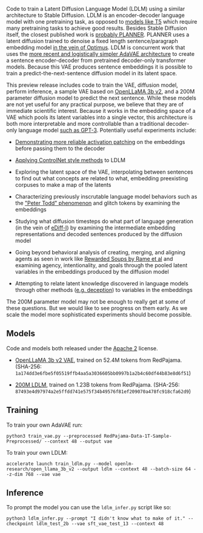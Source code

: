 Code to train a Latent Diffusion Language Model (LDLM) using a similar architecture
to Stable Diffusion. LDLM is an encoder-decoder language model with
one pretraining task, as opposed to [models like T5](https://arxiv.org/abs/1910.10683)
which require many pretraining tasks to achieve good results. Besides Stable
Diffusion itself, the closest published work is [probably PLANNER](https://arxiv.org/abs/2306.02531).
PLANNER uses a latent diffusion trained to denoise a fixed length sentence/paragraph embedding
model [in the vein of Optimus](https://arxiv.org/abs/2004.04092). LDLM is concurrent
work that uses the [more recent and logistically simpler AdaVAE architecture](https://arxiv.org/abs/2205.05862)
to create a sentence encoder-decoder from pretrained decoder-only
transformer models. Because this VAE produces sentence embeddings
it is possible to train a predict-the-next-sentence diffusion model in its latent space.

This preview release includes code to train the VAE, diffusion model, perform
inference, a sample VAE based on [OpenLLaMA 3b v2](https://github.com/openlm-research/open_llama),
and a 200M parameter diffusion model to predict the next sentence. While these
models are not yet useful for any practical purpose, we believe that they are
of immediate scientific interest. Because it works in the embedding space of a
VAE which pools its latent variables into a single vector, this architecture is
both more interpretable and more controllable than a traditional decoder-only
language model [such as GPT-3](https://arxiv.org/abs/2005.14165). Potentially
useful experiments include:

- [Demonstrating more reliable activation patching](https://www.greaterwrong.com/posts/JMebqicMD6azB8MwK/open-problems-in-activation-engineering) on the embeddings before passing them to the decoder

- [Applying ControlNet style methods](https://arxiv.org/abs/2302.05543) to LDLM

- Exploring the latent space of the VAE, interpolating between sentences to find
out what concepts are related to what, embedding preexisting corpuses to make a map of the latents

- Characterizing previously inscrutable language model behaviors such as the
["Peter Todd" phenomenon](https://www.greaterwrong.com/posts/jkY6QdCfAXHJk3kea/the-petertodd-phenomenon)
and glitch tokens by examining the embeddings

- Studying what diffusion timesteps do what part of language generation (in the
vein of [eDiff-I](https://research.nvidia.com/labs/dir/eDiff-I/)) by examining the
intermediate embedding representations and decoded sentences produced by the diffusion model

- Going beyond behavioral analysis of creating, merging, and aligning agents as
seen in work like [Rewarded Soups by Rame et al](https://arxiv.org/abs/2306.04488)
and examining agency, intentionality, and goals through the pooled latent variables
in the embeddings produced by the diffusion model

- Attempting to relate latent knowledge discovered in language models through
other methods ([e.g. deception](https://arxiv.org/abs/2212.03827)) to variables
in the embeddings

The 200M parameter model may not be enough to really get at some of these questions.
But we would like to see progress on them early. As we scale the model more
sophisticated experiments should become possible.

## Models

Code and models both released under the [Apache 2](https://www.apache.org/licenses/LICENSE-2.0) license.

* [OpenLLaMA 3b v2 VAE](https://models.rivershavewings.workers.dev/ldlm/sft_vae_test_13.tar), trained on 52.4M tokens from RedPajama. (SHA-256: `1a174dd3e6fbe5f05519ffb4aa5a3036605bb0997b1a2b4c60df44b83e8d6f51`)

* [200M LDLM](https://models.rivershavewings.workers.dev/ldlm/ldlm_test_2b.tar), trained on 1.23B tokens from RedPajama. (SHA-256: `87493e4d97974a2e5ffdd741e575f34b49576f81ef209070a478fc918cfa62d9`)

## Training

To train your own AdaVAE run:

`python3 train_vae.py --preprocessed RedPajama-Data-1T-Sample-Preprocessed/ --context 48 --output vae`

To train your own LDLM:

`accelerate launch train_ldlm.py --model openlm-research/open_llama_3b_v2 --output ldlm --context 48 --batch-size 64 --z-dim 768 --vae vae`

## Inference

To prompt the model you can use the `ldlm_infer.py` script like so:

`python3 ldlm_infer.py --prompt "I didn't know what to make of it." --checkpoint ldlm_test_2b --vae sft_vae_test_13 --context 48`
